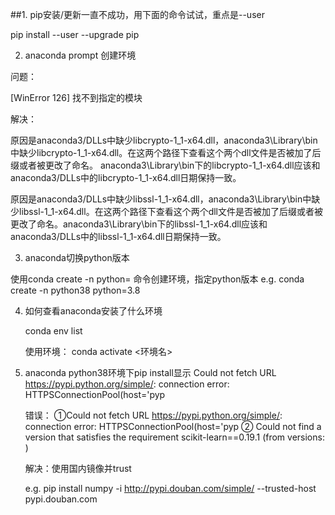 ##1. pip安装/更新一直不成功，用下面的命令试试，重点是--user

  pip install --user --upgrade pip
  

2. anaconda prompt 创建环境

  问题：

  [WinError 126] 找不到指定的模块

  解决：

  原因是anaconda3/DLLs中缺少libcrypto-1_1-x64.dll，anaconda3\Library\bin中缺少libcrypto-1_1-x64.dll。在这两个路径下查看这个两个dll文件是否被加了后缀或者被更改了命名。              anaconda3\Library\bin下的libcrypto-1_1-x64.dll应该和anaconda3/DLLs中的libcrypto-1_1-x64.dll日期保持一致。

  原因是anaconda3/DLLs中缺少libssl-1_1-x64.dll，anaconda3\Library\bin中缺少libssl-1_1-x64.dll。在这两个路径下查看这个两个dll文件是否被加了后缀或者被更改了命名。anaconda3\Library\bin下的libssl-1_1-x64.dll应该和anaconda3/DLLs中的libssl-1_1-x64.dll日期保持一致。


3. anaconda切换python版本

  使用conda create -n <environment name> python=<version number> 命令创建环境，指定python版本
    e.g.  conda create -n python38 python=3.8

4. 如何查看anaconda安装了什么环境

    conda env list
    
    使用环境： conda activate <环境名>
5. anaconda python38环境下pip install显示  Could not fetch URL https://pypi.python.org/simple/: connection error: HTTPSConnectionPool(host='pyp

   错误： ①Could not fetch URL https://pypi.python.org/simple/: connection error: HTTPSConnectionPool(host='pyp ② Could not find a version that satisfies the requirement scikit-learn==0.19.1 (from versions: ) 
   
   解决：使用国内镜像并trust
   
    e.g. pip install numpy -i http://pypi.douban.com/simple/ --trusted-host pypi.douban.com
